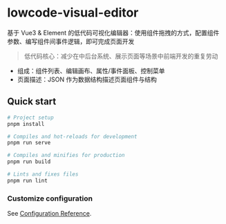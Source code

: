 # lowcode-visual-editor

基于 Vue3 & Element 的低代码可视化编辑器：使用组件拖拽的方式，配置组件参数、编写组件间事件逻辑，即可完成页面开发

> 低代码核心：减少在中后台系统、展示页面等场景中前端开发的重复劳动

- 组成：组件列表、编辑画布、属性/事件面板、控制菜单
- 页面描述：JSON 作为数据结构描述页面组件与结构

## Quick start

```bash
# Project setup
pnpm install

# Compiles and hot-reloads for development
pnpm run serve

# Compiles and minifies for production
pnpm run build

# Lints and fixes files
pnpm run lint
```

### Customize configuration
See [Configuration Reference](https://cli.vuejs.org/config/).
